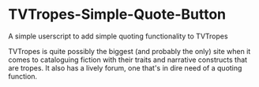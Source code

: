 # TVTropes-Simple-Quote-Button
A simple userscript to add simple quoting functionality to TVTropes

TVTropes is quite possibly the biggest (and probably the only) site when it comes to cataloguing fiction with their traits and narrative constructs that are tropes. It also has a lively forum, one that's in dire need of a quoting function.
